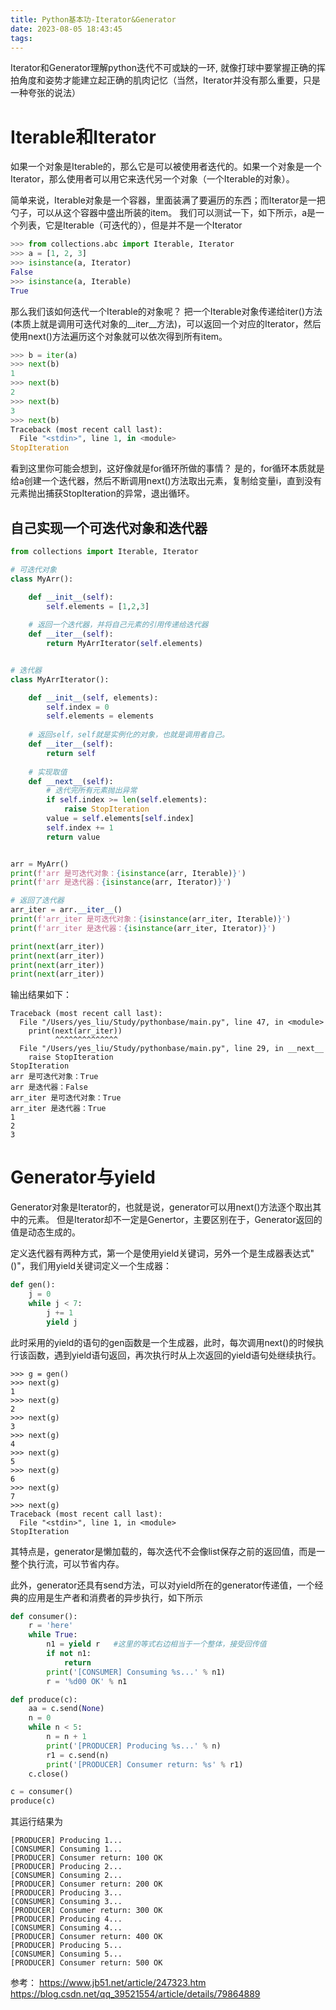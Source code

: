```yaml
---
title: Python基本功-Iterator&Generator
date: 2023-08-05 18:43:45
tags:
---
```

Iterator和Generator理解python迭代不可或缺的一环, 就像打球中要掌握正确的挥拍角度和姿势才能建立起正确的肌肉记忆（当然，Iterator并没有那么重要，只是一种夸张的说法）
# Iterable和Iterator
如果一个对象是Iterable的，那么它是可以被使用者迭代的。如果一个对象是一个Iterator，那么使用者可以用它来迭代另一个对象（一个Iterable的对象）。

简单来说，Iterable对象是一个容器，里面装满了要遍历的东西；而Iterator是一把勺子，可以从这个容器中盛出所装的item。
我们可以测试一下，如下所示，a是一个列表，它是Iterable（可迭代的），但是并不是一个Iterator
```python
>>> from collections.abc import Iterable, Iterator
>>> a = [1, 2, 3]
>>> isinstance(a, Iterator)
False
>>> isinstance(a, Iterable)
True
```

那么我们该如何迭代一个Iterable的对象呢？
把一个Iterable对象传递给iter()方法(本质上就是调用可迭代对象的__iter__方法)，可以返回一个对应的Iterator，然后使用next()方法遍历这个对象就可以依次得到所有item。

```python
>>> b = iter(a)
>>> next(b)
1
>>> next(b)
2
>>> next(b)
3
>>> next(b)
Traceback (most recent call last):
  File "<stdin>", line 1, in <module>
StopIteration
```
看到这里你可能会想到，这好像就是for循环所做的事情？
是的，for循环本质就是给a创建一个迭代器，然后不断调用next()方法取出元素，复制给变量i，直到没有元素抛出捕获StopIteration的异常，退出循环。

## 自己实现一个可迭代对象和迭代器
```python
from collections import Iterable, Iterator

# 可迭代对象
class MyArr():

    def __init__(self):
        self.elements = [1,2,3]
    
    # 返回一个迭代器，并将自己元素的引用传递给迭代器
    def __iter__(self):
        return MyArrIterator(self.elements)


# 迭代器
class MyArrIterator():

    def __init__(self, elements):
        self.index = 0
        self.elements = elements
    
    # 返回self，self就是实例化的对象，也就是调用者自己。
    def __iter__(self):
        return self
    
    # 实现取值
    def __next__(self):
        # 迭代完所有元素抛出异常
        if self.index >= len(self.elements):
            raise StopIteration
        value = self.elements[self.index]
        self.index += 1
        return value


arr = MyArr()
print(f'arr 是可迭代对象：{isinstance(arr, Iterable)}')
print(f'arr 是迭代器：{isinstance(arr, Iterator)}')

# 返回了迭代器
arr_iter = arr.__iter__()
print(f'arr_iter 是可迭代对象：{isinstance(arr_iter, Iterable)}')
print(f'arr_iter 是迭代器：{isinstance(arr_iter, Iterator)}')

print(next(arr_iter))
print(next(arr_iter))
print(next(arr_iter))
print(next(arr_iter))
```
输出结果如下：
```
Traceback (most recent call last):
  File "/Users/yes_liu/Study/pythonbase/main.py", line 47, in <module>
    print(next(arr_iter))
          ^^^^^^^^^^^^^^
  File "/Users/yes_liu/Study/pythonbase/main.py", line 29, in __next__
    raise StopIteration
StopIteration
arr 是可迭代对象：True
arr 是迭代器：False
arr_iter 是可迭代对象：True
arr_iter 是迭代器：True
1
2
3
```

# Generator与yield
Generator对象是Iterator的，也就是说，generator可以用next()方法逐个取出其中的元素。
但是Iterator却不一定是Genertor，主要区别在于，Generator返回的值是动态生成的。

定义迭代器有两种方式，第一个是使用yield关键词，另外一个是生成器表达式"()"，我们用yield关键词定义一个生成器：
```python
def gen():
    j = 0
    while j < 7:
        j += 1
        yield j
```
此时采用的yield的语句的gen函数是一个生成器，此时，每次调用next()的时候执行该函数，遇到yield语句返回，再次执行时从上次返回的yield语句处继续执行。
```
>>> g = gen()
>>> next(g)
1
>>> next(g)
2
>>> next(g)
3
>>> next(g)
4
>>> next(g)
5
>>> next(g)
6
>>> next(g)
7
>>> next(g)
Traceback (most recent call last):
  File "<stdin>", line 1, in <module>
StopIteration
```

其特点是，generator是懒加载的，每次迭代不会像list保存之前的返回值，而是一整个执行流，可以节省内存。

此外，generator还具有send方法，可以对yield所在的generator传递值，一个经典的应用是生产者和消费者的异步执行，如下所示
```python
def consumer():
    r = 'here'
    while True:
        n1 = yield r   #这里的等式右边相当于一个整体，接受回传值
        if not n1:
            return
        print('[CONSUMER] Consuming %s...' % n1)
        r = '%d00 OK' % n1

def produce(c):
    aa = c.send(None)
    n = 0
    while n < 5:
        n = n + 1
        print('[PRODUCER] Producing %s...' % n)
        r1 = c.send(n)
        print('[PRODUCER] Consumer return: %s' % r1)
    c.close()

c = consumer()
produce(c)
```
其运行结果为
```
[PRODUCER] Producing 1...
[CONSUMER] Consuming 1...
[PRODUCER] Consumer return: 100 OK
[PRODUCER] Producing 2...
[CONSUMER] Consuming 2...
[PRODUCER] Consumer return: 200 OK
[PRODUCER] Producing 3...
[CONSUMER] Consuming 3...
[PRODUCER] Consumer return: 300 OK
[PRODUCER] Producing 4...
[CONSUMER] Consuming 4...
[PRODUCER] Consumer return: 400 OK
[PRODUCER] Producing 5...
[CONSUMER] Consuming 5...
[PRODUCER] Consumer return: 500 OK
```

参考：
https://www.jb51.net/article/247323.htm
https://blog.csdn.net/qq_39521554/article/details/79864889